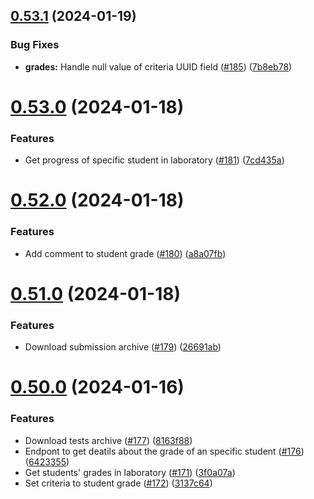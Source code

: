 ## [0.53.1](https://github.com/upb-code-labs/main-api/compare/v0.53.0...v0.53.1) (2024-01-19)


### Bug Fixes

* **grades:** Handle null value of criteria UUID field ([#185](https://github.com/upb-code-labs/main-api/issues/185)) ([7b8eb78](https://github.com/upb-code-labs/main-api/commit/7b8eb78afd5eb5845c12d393f693baaddf03c865))



# [0.53.0](https://github.com/upb-code-labs/main-api/compare/v0.52.0...v0.53.0) (2024-01-18)


### Features

* Get progress of specific student in laboratory ([#181](https://github.com/upb-code-labs/main-api/issues/181)) ([7cd435a](https://github.com/upb-code-labs/main-api/commit/7cd435a733b4cf58ca3a7eb74a02a755239664b3))



# [0.52.0](https://github.com/upb-code-labs/main-api/compare/v0.51.0...v0.52.0) (2024-01-18)


### Features

* Add comment to student grade ([#180](https://github.com/upb-code-labs/main-api/issues/180)) ([a8a07fb](https://github.com/upb-code-labs/main-api/commit/a8a07fb081417dfe9fcbf85d4559f19eade1f44d))



# [0.51.0](https://github.com/upb-code-labs/main-api/compare/v0.50.0...v0.51.0) (2024-01-18)


### Features

* Download submission archive ([#179](https://github.com/upb-code-labs/main-api/issues/179)) ([26691ab](https://github.com/upb-code-labs/main-api/commit/26691ab8b7d3970f54b583f851c30f06908c756e))



# [0.50.0](https://github.com/upb-code-labs/main-api/compare/v0.49.0...v0.50.0) (2024-01-16)


### Features

* Download tests archive ([#177](https://github.com/upb-code-labs/main-api/issues/177)) ([8163f88](https://github.com/upb-code-labs/main-api/commit/8163f88b03804ea5f4141dc0d675eb922e5e4008))
* Endpont to get deatils about the grade of an specific student ([#176](https://github.com/upb-code-labs/main-api/issues/176)) ([6423355](https://github.com/upb-code-labs/main-api/commit/6423355c0b2af6cc5d2013a28672a73508f8737b))
* Get students' grades in laboratory ([#171](https://github.com/upb-code-labs/main-api/issues/171)) ([3f0a07a](https://github.com/upb-code-labs/main-api/commit/3f0a07a03a2d586a8933ed007f98cd7cff3d3e51))
* Set criteria to student grade ([#172](https://github.com/upb-code-labs/main-api/issues/172)) ([3137c64](https://github.com/upb-code-labs/main-api/commit/3137c64678f055fab41c25825e1e02da15f670f4))



